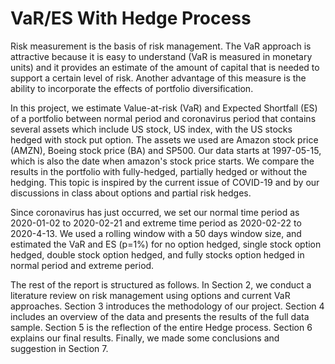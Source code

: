 # VaR/ES With Hedge Process

Risk measurement is the basis of risk management. The VaR approach is attractive because it is easy to understand (VaR is measured in monetary units) and it provides an estimate of the amount of capital that is needed to support a certain level of risk. Another advantage of this measure is the ability to incorporate the effects of portfolio diversification. 
 
In this project, we estimate Value-at-risk (VaR) and Expected Shortfall (ES) of a portfolio between normal period and coronavirus period that contains several assets which include US stock, US index, with the US stocks hedged with stock put option. The assets we used are Amazon stock price (AMZN), Boeing stock price (BA) and SP500. Our data starts at 1997-05-15, which is also the date when amazon's stock price starts. We compare the results in the portfolio with fully-hedged, partially hedged or without the hedging. This topic is inspired by the current issue of COVID-19 and by our discussions in class about options and partial risk hedges. 
 
Since coronavirus has just occurred, we set our normal time period as 2020-01-02 to 2020-02-21 and extreme time period as 2020-02-22 to 2020-4-13. We used a rolling window with a 50 days window size, and estimated the VaR and ES (p=1%) for no option hedged, single stock option hedged, double stock option hedged, and fully stocks option hedged in normal period and extreme period. 
 
The rest of the report is structured as follows. In Section 2, we conduct a literature review on risk management using options and current VaR approaches. Section 3 introduces the methodology of our project. Section 4 includes an overview of the data and presents the results of the full data sample. Section 5 is the reflection of the entire Hedge process. Section 6 explains our final results. Finally, we made some conclusions and suggestion in Section 7. 
